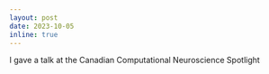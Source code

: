 ```yaml
---
layout: post
date: 2023-10-05
inline: true
---
```


I gave a talk at the Canadian Computational Neuroscience Spotlight 